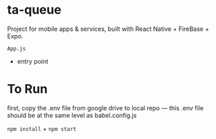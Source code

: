 # ta-queue

Project for mobile apps &amp; services, built with React Native + FireBase + Expo. 

`App.js`
- entry point

# To Run

first, copy the .env file from google drive to local repo — this .env file should be at the same level as babel.config.js

`npm install` + `npm start`
